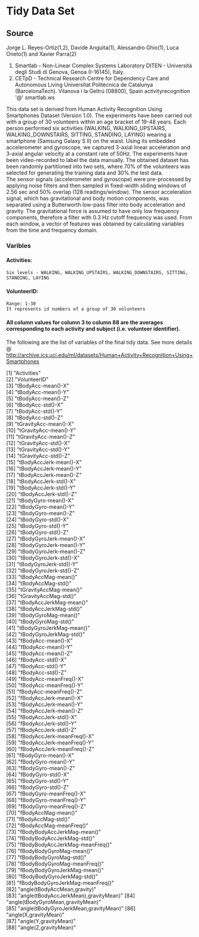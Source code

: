 # Tidy Data Set

## Source
Jorge L. Reyes-Ortiz(1,2), Davide Anguita(1), Alessandro Ghio(1), Luca Oneto(1) and Xavier Parra(2)
1. Smartlab - Non-Linear Complex Systems Laboratory
DITEN - Università degli Studi di Genova, Genoa (I-16145), Italy. 
2. CETpD - Technical Research Centre for Dependency Care and Autonomous Living
Universitat Politècnica de Catalunya (BarcelonaTech). Vilanova i la Geltrú (08800), Spain
activityrecognition '@' smartlab.ws

This data set is derived from Human Activity Recognition Using Smartphones Dataset (Version 1.0).
The experiments have been carried out with a group of 30 volunteers within an age bracket of 19-48 years. Each person performed six activities (WALKING, WALKING_UPSTAIRS, WALKING_DOWNSTAIRS, SITTING, STANDING, LAYING) wearing a smartphone (Samsung Galaxy S II) on the waist. Using its embedded accelerometer and gyroscope, we captured 3-axial linear acceleration and 3-axial angular velocity at a constant rate of 50Hz. The experiments have been video-recorded to label the data manually. The obtained dataset has been randomly partitioned into two sets, where 70% of the volunteers was selected for generating the training data and 30% the test data.  
The sensor signals (accelerometer and gyroscope) were pre-processed by applying noise filters and then sampled in fixed-width sliding windows of 2.56 sec and 50% overlap (128 readings/window). The sensor acceleration signal, which has gravitational and body motion components, was separated using a Butterworth low-pass filter into body acceleration and gravity. The gravitational force is assumed to have only low frequency components, therefore a filter with 0.3 Hz cutoff frequency was used. From each window, a vector of features was obtained by calculating variables from the time and frequency domain. 

### Varibles

#### Activities: 
	Six levels - WALKING, WALKING_UPSTAIRS, WALKING_DOWNSTAIRS, SITTING, STANDING, LAYING

#### VolunteerID:
	Range: 1-30
	It represents id numbers of a group of 30 volunteers

#### All column values for column 3 to column 88 are the averages corresponding to each activity and subject (i.e. volunteer identifier).
 
The following are the list of variables of the final tidy data. 
See more details @ http://archive.ics.uci.edu/ml/datasets/Human+Activity+Recognition+Using+Smartphones

 [1] "Activities"                          
 [2] "VolunteerID"                         
 [3] "tBodyAcc-mean()-X"                   
 [4] "tBodyAcc-mean()-Y"                   
 [5] "tBodyAcc-mean()-Z"                   
 [6] "tBodyAcc-std()-X"                    
 [7] "tBodyAcc-std()-Y"                    
 [8] "tBodyAcc-std()-Z"                    
 [9] "tGravityAcc-mean()-X"                
[10] "tGravityAcc-mean()-Y"                
[11] "tGravityAcc-mean()-Z"                
[12] "tGravityAcc-std()-X"                 
[13] "tGravityAcc-std()-Y"                 
[14] "tGravityAcc-std()-Z"                 
[15] "tBodyAccJerk-mean()-X"               
[16] "tBodyAccJerk-mean()-Y"               
[17] "tBodyAccJerk-mean()-Z"               
[18] "tBodyAccJerk-std()-X"                
[19] "tBodyAccJerk-std()-Y"                
[20] "tBodyAccJerk-std()-Z"                
[21] "tBodyGyro-mean()-X"                  
[22] "tBodyGyro-mean()-Y"                  
[23] "tBodyGyro-mean()-Z"                  
[24] "tBodyGyro-std()-X"                   
[25] "tBodyGyro-std()-Y"                   
[26] "tBodyGyro-std()-Z"                   
[27] "tBodyGyroJerk-mean()-X"              
[28] "tBodyGyroJerk-mean()-Y"              
[29] "tBodyGyroJerk-mean()-Z"              
[30] "tBodyGyroJerk-std()-X"               
[31] "tBodyGyroJerk-std()-Y"               
[32] "tBodyGyroJerk-std()-Z"               
[33] "tBodyAccMag-mean()"                  
[34] "tBodyAccMag-std()"                   
[35] "tGravityAccMag-mean()"               
[36] "tGravityAccMag-std()"                
[37] "tBodyAccJerkMag-mean()"              
[38] "tBodyAccJerkMag-std()"               
[39] "tBodyGyroMag-mean()"                 
[40] "tBodyGyroMag-std()"                  
[41] "tBodyGyroJerkMag-mean()"             
[42] "tBodyGyroJerkMag-std()"              
[43] "fBodyAcc-mean()-X"                   
[44] "fBodyAcc-mean()-Y"                   
[45] "fBodyAcc-mean()-Z"                   
[46] "fBodyAcc-std()-X"                    
[47] "fBodyAcc-std()-Y"                    
[48] "fBodyAcc-std()-Z"                    
[49] "fBodyAcc-meanFreq()-X"               
[50] "fBodyAcc-meanFreq()-Y"               
[51] "fBodyAcc-meanFreq()-Z"               
[52] "fBodyAccJerk-mean()-X"               
[53] "fBodyAccJerk-mean()-Y"               
[54] "fBodyAccJerk-mean()-Z"               
[55] "fBodyAccJerk-std()-X"                
[56] "fBodyAccJerk-std()-Y"                
[57] "fBodyAccJerk-std()-Z"                
[58] "fBodyAccJerk-meanFreq()-X"           
[59] "fBodyAccJerk-meanFreq()-Y"           
[60] "fBodyAccJerk-meanFreq()-Z"           
[61] "fBodyGyro-mean()-X"                  
[62] "fBodyGyro-mean()-Y"                  
[63] "fBodyGyro-mean()-Z"                  
[64] "fBodyGyro-std()-X"                   
[65] "fBodyGyro-std()-Y"                   
[66] "fBodyGyro-std()-Z"                   
[67] "fBodyGyro-meanFreq()-X"              
[68] "fBodyGyro-meanFreq()-Y"              
[69] "fBodyGyro-meanFreq()-Z"              
[70] "fBodyAccMag-mean()"                  
[71] "fBodyAccMag-std()"                   
[72] "fBodyAccMag-meanFreq()"              
[73] "fBodyBodyAccJerkMag-mean()"          
[74] "fBodyBodyAccJerkMag-std()"           
[75] "fBodyBodyAccJerkMag-meanFreq()"      
[76] "fBodyBodyGyroMag-mean()"             
[77] "fBodyBodyGyroMag-std()"              
[78] "fBodyBodyGyroMag-meanFreq()"         
[79] "fBodyBodyGyroJerkMag-mean()"         
[80] "fBodyBodyGyroJerkMag-std()"          
[81] "fBodyBodyGyroJerkMag-meanFreq()"     
[82] "angle(tBodyAccMean,gravity)"         
[83] "angle(tBodyAccJerkMean),gravityMean)"
[84] "angle(tBodyGyroMean,gravityMean)"    
[85] "angle(tBodyGyroJerkMean,gravityMean)"
[86] "angle(X,gravityMean)"                
[87] "angle(Y,gravityMean)"                
[88] "angle(Z,gravityMean)"                
